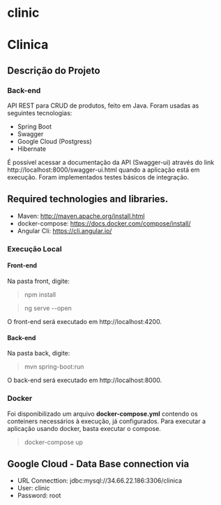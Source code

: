 # clinic

# Clinica

## Descrição do Projeto

### Back-end

API REST para CRUD de produtos, feito em Java. Foram usadas as seguintes tecnologias:
* Spring Boot
* Swagger
* Google Cloud (Postgress)
* Hibernate

É possível acessar a documentação da API (Swagger-ui) através do link http://localhost:8000/swagger-ui.html quando a aplicação está em execução. Foram implementados testes básicos de integração.

## Required technologies and libraries.
- Maven: http://maven.apache.org/install.html
- docker-compose: https://docs.docker.com/compose/install/
- Angular Cli: https://cli.angular.io/


### Execução Local

#### Front-end

Na pasta front, digite:
> npm install

> ng serve --open

O front-end será executado em http://localhost:4200.

#### Back-end

Na pasta back, digite:
>mvn spring-boot:run

O back-end será executado em http://localhost:8000.

### Docker

Foi disponibilizado um arquivo **docker-compose.yml** contendo os conteiners necessários à execução, já configurados. Para executar a aplicação usando docker, basta executar o compose.
> docker-compose up

## Google Cloud - Data Base connection via 
- URL Connecttion: jdbc:mysql://34.66.22.186:3306/clinica
- User: clinic
- Password: root